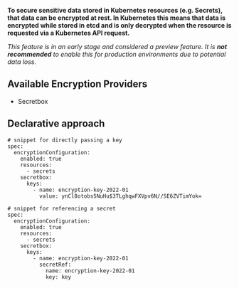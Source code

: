 **To secure sensitive data stored in Kubernetes resources (e.g. Secrets), that data can be encrypted at rest. In Kubernetes this means that data is encrypted while stored in etcd and is only decrypted when the resource is requested via a Kubernetes API request.**

*This feature is in an early stage and considered a preview feature. It is **not recommended** to enable this for production environments due to potential data loss.*


## Available Encryption Providers
 - Secretbox

## Declarative approach
```
# snippet for directly passing a key
spec:
  encryptionConfiguration:
    enabled: true
    resources:
      - secrets
    secretbox:
      keys:
        - name: encryption-key-2022-01
          value: ynCl8otobs5NuHu$3TLghqwFXVpv6N//SE6ZVTimYok=

# snippet for referencing a secret
spec:
  encryptionConfiguration:
    enabled: true
    resources:
      - secrets
    secretbox:
      keys:
        - name: encryption-key-2022-01
          secretRef:
            name: encryption-key-2022-01
            key: key
```
